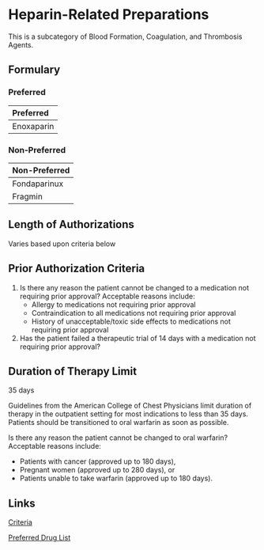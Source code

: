 # Heparin-Related Preparations

This is a subcategory of Blood Formation, Coagulation, and Thrombosis Agents.

## Formulary

### Preferred

| Preferred  |
| :--------- |
| Enoxaparin |

### Non-Preferred

| Non-Preferred |
| :------------ |
| Fondaparinux  |
| Fragmin       |

## Length of Authorizations

Varies based upon criteria below

## Prior Authorization Criteria

1.  Is there any reason the patient cannot be changed to a medication not requiring prior approval? Acceptable reasons include:
    -   Allergy to medications not requiring prior approval
    -   Contraindication to all medications not requiring prior approval
    -   History of unacceptable/toxic side effects to medications not requiring prior approval
2.  Has the patient failed a therapeutic trial of 14 days with a medication not requiring prior approval?

## Duration of Therapy Limit

35 days

Guidelines from the American College of Chest Physicians limit duration of therapy in the outpatient setting for most indications to less than 35 days. Patients should be transitioned to oral warfarin as soon as possible.

Is there any reason the patient cannot be changed to oral warfarin? Acceptable reasons include:

-   Patients with cancer (approved up to 180 days),
-   Pregnant women (approved up to 280 days), or
-   Patients unable to take warfarin (approved up to 180 days).

## Links

[Criteria](https://pharmacy.medicaid.ohio.gov/sites/default/files/20221001_UPDL_Criteria_APPROVED.pdf#page=13)

[Preferred Drug List](https://pharmacy.medicaid.ohio.gov/sites/default/files/20221001_UPDL_APPROVED_.pdf#page=9)
